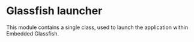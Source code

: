# Glassfish launcher
This module contains a single class, used to launch the application within Embedded Glassfish.